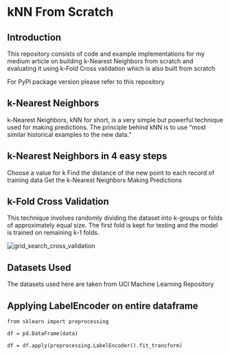 # kNN From Scratch

## Introduction

This repository consists of code and example implementations for my medium article on building k-Nearest Neighbors from scratch and evaluating it using k-Fold Cross validation which is also built from scratch

For PyPI package version please refer to this repository

## k-Nearest Neighbors
k-Nearest Neighbors, kNN for short, is a very simple but powerful technique used for making predictions. The principle behind kNN is to use “most similar historical examples to the new data.”

## k-Nearest Neighbors in 4 easy steps
Choose a value for k
Find the distance of the new point to each record of training data
Get the k-Nearest Neighbors
Making Predictions
## k-Fold Cross Validation
This technique involves randomly dividing the dataset into k-groups or folds of approximately equal size. The first fold is kept for testing and the model is trained on remaining k-1 folds.

![grid_search_cross_validation](https://github.com/nikhilnaik789/iris-data-set/assets/141207725/15d763f4-808a-42db-b453-c1d7d05f62f7)

## Datasets Used
The datasets used here are taken from UCI Machine Learning Repository
## Applying LabelEncoder on entire dataframe
`from sklearn import preprocessing`

`df = pd.DataFrame(data)`

`df = df.apply(preprocessing.LabelEncoder().fit_transform)`


